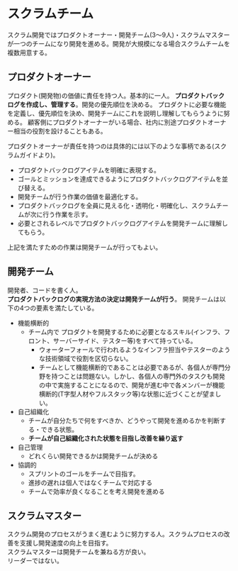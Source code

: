 # スクラムチーム

スクラム開発ではプロダクトオーナー・開発チーム(3～9人)・スクラムマスターが一つのチームになり開発を進める。開発が大規模になる場合スクラムチームを複数用意する。

## プロダクトオーナー

プロダクト(開発物)の価値に責任を持つ人。基本的に一人。
**プロダクトバックログを作成し、管理する**。開発の優先順位を決める。
プロダクトに必要な機能を定義し、優先順位を決め、開発チームにこれを説明し理解してもらうように努める。
顧客側にプロダクトオーナーがいる場合、社内に別途プロダクトオーナー相当の役割を設けることもある。

プロダクトオーナーが責任を持つのは具体的には以下のような事柄である(スクラムガイドより)。

- プロダクトバックログアイテムを明確に表現する。
- ゴールとミッションを達成できるようにプロダクトバックログアイテムを並び替える。
- 開発チームが行う作業の価値を最適化する。
- プロダクトバックログを全員に見える化・透明化・明確化し、スクラムチームが次に行う作業を示す。
- 必要とされるレベルでプロダクトバックログアイテムを開発チームに理解してもらう。

上記を満たすための作業は開発チームが行ってもよい。

## 開発チーム

開発者、コードを書く人。  
**プロダクトバックログの実現方法の決定は開発チームが行う**。
開発チームは以下の4つの要素を満たしている。

- 機能横断的
    - チーム内で プロダクトを開発するために必要となるスキル(インフラ、フロント、サーバーサイド、テスター等)をすべて持っている。
        - ウォーターフォールで行われるようなインフラ担当やテスターのような技術領域で役割を区切らない。
        - チームとして機能横断的であることは必要であるが、各個人が専門分野を持つことは問題ない。しかし、各個人の専門外のタスクも開発の中で実施することになるので、開発が進む中で各メンバーが機能横断的(T字型人材やフルスタック等)な状態に近づくことが望ましい。
- 自己組織化
    - チームが自分たちで何をすべきか、どうやって開発を進めるかを判断する・できる状態。
    - **チームが自己組織化された状態を目指し改善を繰り返す**
- 自己管理
    - どれくらい開発できるかは開発チームが決める
- 協調的
    - スプリントのゴールをチームで目指す。
    - 進捗の遅れは個人ではなくチームで対応する
    - チームで効率が良くなることを考え開発を進める

## スクラムマスター

スクラム開発のプロセスがうまく進むように努力する人。スクラムプロセスの改善を支援し開発速度の向上を目指す。  
スクラムマスターは開発チームを兼ねる方が良い。  
リーダーではない。
